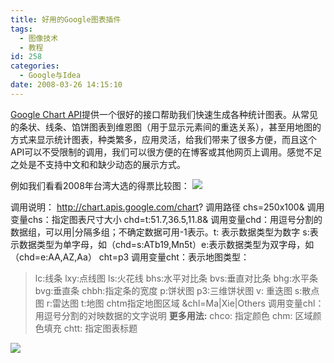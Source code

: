 ```yaml
---
title: 好用的Google图表插件
tags:
  - 图像技术
  - 教程
id: 258
categories:
  - Google与Idea
date: 2008-03-26 14:15:10
---
```


[Google Chart API](http://code.google.com/apis/chart/)提供一个很好的接口帮助我们快速生成各种统计图表。从常见的条状、线条、馅饼图表到维恩图（用于显示元素间的重迭关系），甚至用地图的方式来显示统计图表，种类繁多，应用灵活，给我们带来了很多方便，而且这个API可以不受限制的调用，我们可以很方便的在博客或其他网页上调用。感觉不足之处是不支持中文和和缺少动态的展示方式。

例如我们看看2008年台湾大选的得票比较图：
![](http://chart.apis.google.com/chart?chf=bg,s,FFA928&amp;chco=0000ff,008000,ffffff&amp;chtt=TaiWan%202008%20%2813,000,000%29&amp;chs=300x120&amp;chd=t:51.7,36.5,11.8&amp;cht=p3&amp;chl=Ma%286,720,000%29%7CXie%284,750,000%29%7COthers)

调用说明：
http://chart.apis.google.com/chart? 调用路径
chs=250x100&amp; 调用变量chs：指定图表尺寸大小
chd=t:51.7,36.5,11.8&amp; 调用变量chd：用逗号分割的数据组，可以用|分隔多组；不确定数据可用-1表示。t: 表示数据类型为数字 s:表示数据类型为单字母，如（chd=s:ATb19,Mn5t）e:表示数据类型为双字母，如（chd=e:AA,AZ,Aa）
cht=p3 调用变量cht：表示地图类型：
> lc:线条 lxy:点线图 ls:火花线 bhs:水平对比条 bvs:垂直对比条
> bhg:水平条 bvg:垂直条 chbh:指定条的宽度 p:饼状图 p3:三维饼状图
> v: 重迭图 s:散点图 r:雷达图
> t:地图 chtm指定地图区域
&amp;chl=Ma|Xie|Others 调用变量chl：用逗号分割的对映数据的文字说明
**更多用法:**
chco: 指定颜色
chm: 区域颜色填充
chtt: 指定图表标题

![](http://chart.apis.google.com/chart?chs=380x200&amp;cht=t&amp;chtm=asia&amp;chld=JPINCNTWKR&amp;chd=s:p0AfT&amp;chf=bg,s,EAF7FE)